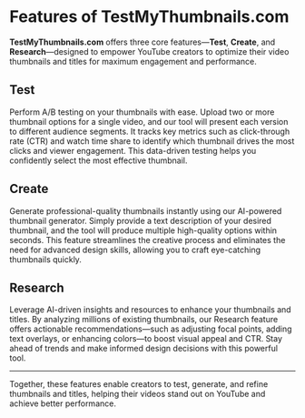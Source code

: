 # Features of TestMyThumbnails.com

**TestMyThumbnails.com** offers three core features—**Test**, **Create**, and **Research**—designed to empower YouTube creators to optimize their video thumbnails and titles for maximum engagement and performance.

## Test

Perform A/B testing on your thumbnails with ease. Upload two or more thumbnail options for a single video, and our tool will present each version to different audience segments. It tracks key metrics such as click-through rate (CTR) and watch time share to identify which thumbnail drives the most clicks and viewer engagement. This data-driven testing helps you confidently select the most effective thumbnail.

## Create

Generate professional-quality thumbnails instantly using our AI-powered thumbnail generator. Simply provide a text description of your desired thumbnail, and the tool will produce multiple high-quality options within seconds. This feature streamlines the creative process and eliminates the need for advanced design skills, allowing you to craft eye-catching thumbnails quickly.

## Research

Leverage AI-driven insights and resources to enhance your thumbnails and titles. By analyzing millions of existing thumbnails, our Research feature offers actionable recommendations—such as adjusting focal points, adding text overlays, or enhancing colors—to boost visual appeal and CTR. Stay ahead of trends and make informed design decisions with this powerful tool.

---

Together, these features enable creators to test, generate, and refine thumbnails and titles, helping their videos stand out on YouTube and achieve better performance.
